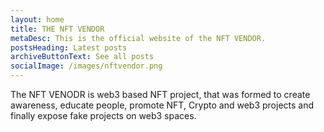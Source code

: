 ```yaml
---
layout: home
title: THE NFT VENDOR
metaDesc: This is the official website of the NFT VENDOR.
postsHeading: Latest posts
archiveButtonText: See all posts
socialImage: /images/nftvendor.png
---
```

The NFT VENODR is web3 based NFT project, that was formed to create awareness, educate people, promote NFT, Crypto and web3 projects and finally expose fake projects on web3 spaces.